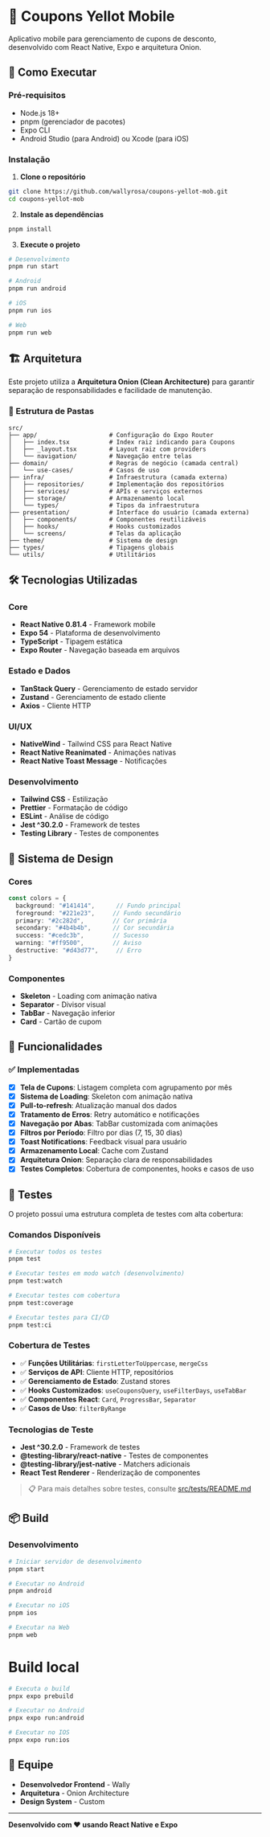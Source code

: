# 🎫 Coupons Yellot Mobile

Aplicativo mobile para gerenciamento de cupons de desconto, desenvolvido com React Native, Expo e arquitetura Onion.

## 🚀 Como Executar

### Pré-requisitos
- Node.js 18+ 
- pnpm (gerenciador de pacotes)
- Expo CLI
- Android Studio (para Android) ou Xcode (para iOS)

### Instalação

1. **Clone o repositório**
```bash
git clone https://github.com/wallyrosa/coupons-yellot-mob.git
cd coupons-yellot-mob
```

2. **Instale as dependências**
```bash
pnpm install
```

3. **Execute o projeto**
```bash
# Desenvolvimento
pnpm run start

# Android
pnpm run android

# iOS  
pnpm run ios

# Web
pnpm run web
```

## 🏗️ Arquitetura

Este projeto utiliza a **Arquitetura Onion (Clean Architecture)** para garantir separação de responsabilidades e facilidade de manutenção.

### 📁 Estrutura de Pastas

```
src/
├── app/                    # Configuração do Expo Router
│   ├── index.tsx           # Index raiz indicando para Coupons
│   ├── _layout.tsx         # Layout raiz com providers
│   └── navigation/         # Navegação entre telas
├── domain/                 # Regras de negócio (camada central)
│   └── use-cases/          # Casos de uso
├── infra/                  # Infraestrutura (camada externa)
│   ├── repositories/       # Implementação dos repositórios
│   ├── services/           # APIs e serviços externos
│   ├── storage/            # Armazenamento local
│   └── types/              # Tipos da infraestrutura
├── presentation/           # Interface do usuário (camada externa)
│   ├── components/         # Componentes reutilizáveis
│   ├── hooks/              # Hooks customizados
│   └── screens/            # Telas da aplicação
├── theme/                  # Sistema de design
├── types/                  # Tipagens globais
└── utils/                  # Utilitários
```

## 🛠️ Tecnologias Utilizadas

### Core
- **React Native 0.81.4** - Framework mobile
- **Expo 54** - Plataforma de desenvolvimento
- **TypeScript** - Tipagem estática
- **Expo Router** - Navegação baseada em arquivos

### Estado e Dados
- **TanStack Query** - Gerenciamento de estado servidor
- **Zustand** - Gerenciamento de estado cliente
- **Axios** - Cliente HTTP

### UI/UX
- **NativeWind** - Tailwind CSS para React Native
- **React Native Reanimated** - Animações nativas
- **React Native Toast Message** - Notificações

### Desenvolvimento
- **Tailwind CSS** - Estilização
- **Prettier** - Formatação de código
- **ESLint** - Análise de código
- **Jest ^30.2.0** - Framework de testes
- **Testing Library** - Testes de componentes

## 🎨 Sistema de Design

### Cores
```typescript
const colors = {
  background: "#141414",      // Fundo principal
  foreground: "#221e23",     // Fundo secundário
  primary: "#2c282d",        // Cor primária
  secondary: "#4b4b4b",      // Cor secundária
  success: "#cedc3b",        // Sucesso
  warning: "#ff9500",        // Aviso
  destructive: "#d43d77",     // Erro
}
```

### Componentes
- **Skeleton** - Loading com animação nativa
- **Separator** - Divisor visual
- **TabBar** - Navegação inferior
- **Card** - Cartão de cupom

## 📱 Funcionalidades

### ✅ Implementadas
- [x] **Tela de Cupons**: Listagem completa com agrupamento por mês
- [x] **Sistema de Loading**: Skeleton com animação nativa
- [x] **Pull-to-refresh**: Atualização manual dos dados
- [x] **Tratamento de Erros**: Retry automático e notificações
- [x] **Navegação por Abas**: TabBar customizada com animações
- [x] **Filtros por Período**: Filtro por dias (7, 15, 30 dias)
- [x] **Toast Notifications**: Feedback visual para usuário
- [x] **Armazenamento Local**: Cache com Zustand
- [x] **Arquitetura Onion**: Separação clara de responsabilidades
- [x] **Testes Completos**: Cobertura de componentes, hooks e casos de uso

## 🧪 Testes

O projeto possui uma estrutura completa de testes com alta cobertura:

### Comandos Disponíveis
```bash
# Executar todos os testes
pnpm test

# Executar testes em modo watch (desenvolvimento)
pnpm test:watch

# Executar testes com cobertura
pnpm test:coverage

# Executar testes para CI/CD
pnpm test:ci
```

### Cobertura de Testes
- ✅ **Funções Utilitárias**: `firstLetterToUppercase`, `mergeCss`
- ✅ **Serviços de API**: Cliente HTTP, repositórios
- ✅ **Gerenciamento de Estado**: Zustand stores
- ✅ **Hooks Customizados**: `useCouponsQuery`, `useFilterDays`, `useTabBar`
- ✅ **Componentes React**: `Card`, `ProgressBar`, `Separator`
- ✅ **Casos de Uso**: `filterByRange`

### Tecnologias de Teste
- **Jest ^30.2.0** - Framework de testes
- **@testing-library/react-native** - Testes de componentes
- **@testing-library/jest-native** - Matchers adicionais
- **React Test Renderer** - Renderização de componentes

> 📋 Para mais detalhes sobre testes, consulte [src/tests/README.md](src/tests/README.md)

## 📦 Build

### Desenvolvimento
```bash
# Iniciar servidor de desenvolvimento
pnpm start

# Executar no Android
pnpm android

# Executar no iOS
pnpm ios

# Executar na Web
pnpm web
```

# Build local
```bash
# Executa o build
pnpx expo prebuild

# Executar no Android
pnpx expo run:android

# Executar no IOS
pnpx expo run:ios
```

## 👥 Equipe

- **Desenvolvedor Frontend** - Wally
- **Arquitetura** - Onion Architecture
- **Design System** - Custom

---

**Desenvolvido com ❤️ usando React Native e Expo**
